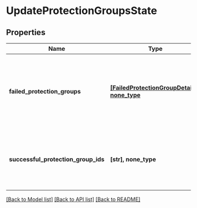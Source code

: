 # UpdateProtectionGroupsState


## Properties
Name | Type | Description | Notes
------------ | ------------- | ------------- | -------------
**failed_protection_groups** | [**[FailedProtectionGroupDetails], none_type**](FailedProtectionGroupDetails.md) | Specifies a list of Protection Group ids along with details for which updation of state was failed. | [optional] 
**successful_protection_group_ids** | **[str], none_type** | Specifies a list of Protection Group ids for which updation of state was successful. | [optional] 

[[Back to Model list]](../README.md#documentation-for-models) [[Back to API list]](../README.md#documentation-for-api-endpoints) [[Back to README]](../README.md)


